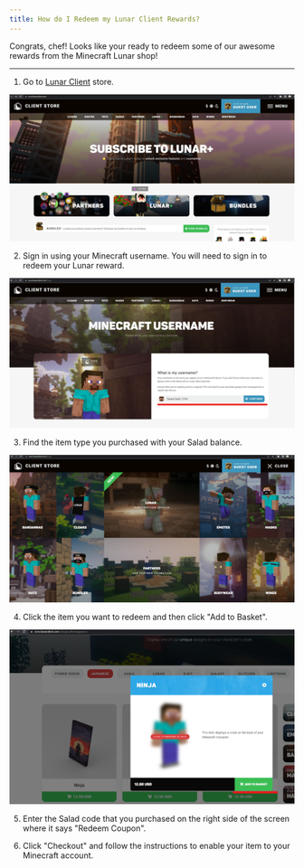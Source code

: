 ```yaml
---
title: How do I Redeem my Lunar Client Rewards?
---
```


Congrats, chef! Looks like your ready to redeem some of our awesome rewards from the Minecraft Lunar shop!

---

1. Go to [Lunar Client](https://store.lunarclient.com/) store.

<!--THE END-->

![](./content/images/Rewards/Redeeming-your-Rewards/Lunar-Client-1.png)

2. Sign in using your Minecraft username. You will need to sign in to redeem your Lunar reward.

<!--THE END-->

![](./content/images/Rewards/Redeeming-your-Rewards/Lunar-Client-2.png)

3. Find the item type you purchased with your Salad balance.

<!--THE END-->

![](./content/images/Rewards/Redeeming-your-Rewards/Lunar-Client-3.png)

4. Click the item you want to redeem and then click "Add to Basket".

<!--THE END-->

![](./content/images/Rewards/Redeeming-your-Rewards/Lunar-Client-4.png)

5. Enter the Salad code that you purchased on the right side of the screen where it says "Redeem Coupon".

<!--THE END-->

6. Click "Checkout" and follow the instructions to enable your item to your Minecraft account.
